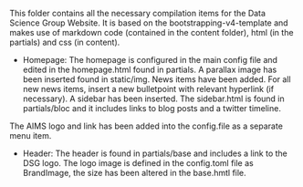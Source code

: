 This folder contains all the necessary compilation items for the Data Science Group Website. It is based on the bootstrapping-v4-template
and makes use of markdown code (contained in the content folder), html (in the partials) and css (in content).

* Homepage:
The homepage is configured in the main config file and edited in the homepage.html found in partials.
A parallax image has been inserted found in static/img.
News items have been added. For all new news items, insert a new bulletpoint with relevant hyperlink (if necessary).
A sidebar has been inserted. The sidebar.html is found in partials/bloc and it includes links to blog posts and a twitter timeline.

The AIMS logo and link has been added into the config.file as a separate menu item.

* Header:
The header is found in partials/base and includes a link to the DSG logo. The logo image is defined in the config.toml file as BrandImage, the size has been altered in the base.hmtl file.



